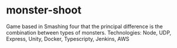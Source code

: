 # monster-shoot
Game based in Smashing four that the principal difference is the combination between types of monsters. Technologies: Node, UDP, Express, Unity, Docker, Typescripty, Jenkins, AWS
